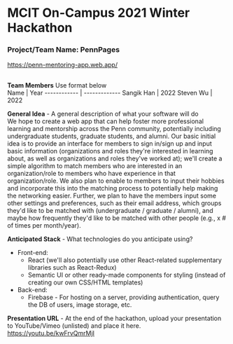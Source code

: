 # MCIT On-Campus 2021 Winter Hackathon  
### Project/Team Name: PennPages
https://penn-mentoring-app.web.app/
##  

**Team Members**  Use format below  
Name | Year
------------ | -------------
Sangik Han | 2022
Steven Wu | 2022


**General Idea**  - A general description of what your software will do  
We hope to create a web app that can help foster more professional learning and mentorship across the Penn community, potentially including undergraduate students, graduate students, and alumni. Our basic initial idea is to provide an interface for members to sign in/sign up and input basic information (organizations and roles they're interested in learning about, as well as organizations and roles they've worked at); we'll create a simple algorithm to match members who are interested in an organization/role to members who have experience in that organization/role. We also plan to enable to members to input their hobbies and incorporate this into the matching process to potentially help making the networking easier. Further, we plan to have the members input some other settings and preferences, such as their email address, which groups they'd like to be matched with (undergraduate / graduate / alumni), and maybe how frequently they'd like to be matched with other people (e.g., x # of times per month/year).

**Anticipated Stack** - What technologies do you anticipate using?  
* Front-end: 
    * React (we'll also potentially use other React-related supplementary libraries such as React-Redux)
    * Semantic UI or other ready-made components for styling (instead of creating our own CSS/HTML templates)
* Back-end: 
    * Firebase - For hosting on a server, providing authentication, query the DB of users, image storage, etc.

**Presentation URL** - At the end of the hackathon, upload your presentation to YouTube/Vimeo (unlisted) and place it here.  
https://youtu.be/kwFrvQmrMjI
